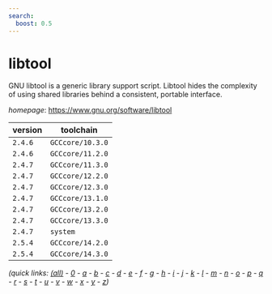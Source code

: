 ```yaml
---
search:
  boost: 0.5
---
```

# libtool

GNU libtool is a generic library support script. Libtool hides the complexity  of using shared libraries behind a consistent, portable interface.

*homepage*: <https://www.gnu.org/software/libtool>

version | toolchain
--------|----------
``2.4.6`` | ``GCCcore/10.3.0``
``2.4.6`` | ``GCCcore/11.2.0``
``2.4.7`` | ``GCCcore/11.3.0``
``2.4.7`` | ``GCCcore/12.2.0``
``2.4.7`` | ``GCCcore/12.3.0``
``2.4.7`` | ``GCCcore/13.1.0``
``2.4.7`` | ``GCCcore/13.2.0``
``2.4.7`` | ``GCCcore/13.3.0``
``2.4.7`` | ``system``
``2.5.4`` | ``GCCcore/14.2.0``
``2.5.4`` | ``GCCcore/14.3.0``


*(quick links: [(all)](../index.md) - [0](../0/index.md) - [a](../a/index.md) - [b](../b/index.md) - [c](../c/index.md) - [d](../d/index.md) - [e](../e/index.md) - [f](../f/index.md) - [g](../g/index.md) - [h](../h/index.md) - [i](../i/index.md) - [j](../j/index.md) - [k](../k/index.md) - [l](../l/index.md) - [m](../m/index.md) - [n](../n/index.md) - [o](../o/index.md) - [p](../p/index.md) - [q](../q/index.md) - [r](../r/index.md) - [s](../s/index.md) - [t](../t/index.md) - [u](../u/index.md) - [v](../v/index.md) - [w](../w/index.md) - [x](../x/index.md) - [y](../y/index.md) - [z](../z/index.md))*

